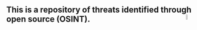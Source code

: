 



## This is a repository of threats identified through open source (OSINT).<img align="right" img src="https://github.com/jmpshell/ThreatFeeds/blob/master/assets/osintlogo.png" width="6%" height="6%" alt="Osint Logo"> 

